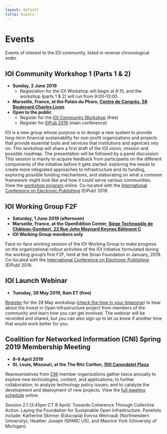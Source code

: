 ```yaml
---
layout: default
title: Events
---
```


# Events
Events of interest to the IOI community, listed in reverse chronological order.

## IOI Community Workshop 1 (Parts 1 & 2)
- **Sunday, 2 June 2019**
  - Registration for the IOI Workshop will begin at 8:15, and the workshop (parts 1 & 2) will run from 9:00–13:00.
- **Marseille, France, at the Palais du Pharo, [Centre de Congrès, 58 Boulevard Charles Livon](https://goo.gl/maps/vLbSVCpCWX4zD3w78)**
- **Open to the public**
  - Register for the [IOI Community Workshop](https://www.azur-colloque.fr/DR12/inscription/preinscription/127) (free)
  - Register for [ElPub 2019](https://elpub2019.hypotheses.org/registration) (main conference)

IOI is a new group whose purpose is to design a new system to provide long-term financial sustainability for non-profit organizations and projects that provide essential tools and services that institutions and agencies rely on. This workshop will share a first draft of the IOI vision, mission and possible roadmap. The presentation will be followed by a panel discussion. This session is mainly to acquire feedback from participants on the different components of the initiative before it gets started: exploring the needs to create more integrated approaches to infrastructure and its funding, exploring possible funding mechanisms, and elaborating on what a common framework might look like and how it could serve various communities. View the [workshop program](https://elpub2019.hypotheses.org/programme/workshops-programme) online. Co-located with the [International Conference on Electronic Publishing](https://elpub2019.hypotheses.org/) (ElPub) 2019.

## IOI Working Group F2F
- **Saturday, 1 June 2019 (afternoon)**
- **Marseille, France, at the OpenEdition Center, [Siège Technopôle de Château-Gombert, 22 Rue John Maynard Keynes Bâtiment C](https://goo.gl/maps/yCUhAro665ZGm5HT9)**
- **IOI Working Group members only**

Face-to-face working session of the IOI Working Group to make progress on the organizational rollout activities of the IOI initiative formulated during the working group’s first F2F, held at the Sloan Foundation in January, 2019. Co-located with the [International Conference on Electronic Publishing](https://elpub2019.hypotheses.org/) (ElPub) 2019.

## IOI Launch Webinar
- **Tuesday, 28 May 2019, 8am ET (free)**

[Register](https://forms.gle/DhzjNowfyyJLHn7dA) for the 28 May workshop ([check the time in your timezone](https://www.timeanddate.com/worldclock/fixedtime.html?msg=IOI+Webinar&iso=20190528T08&p1=179&ah=1)) to hear about the Invest in Open Infrastructure project from members of the community and learn how you can get involved. The webinar will be recorded and shared, but you can also sign up to let us know if another time that would work better for you.

## Coalition for Networked Information (CNI) Spring 2019 Membership Meeting
- **8–9 April 2019**
- **St. Louis, Missouri, at the The Ritz Carlton, [100 Carondelet Plaza](https://cnispring2019membershipmeeting.sched.com/venues?iframe=yes&w=100%&sidebar=yes&bg=no)**

Representatives from [CNI](https://www.cni.org/about-cni) member organizations gather twice annually to explore new technologies, content, and applications; to further collaboration; to analyze technology policy issues; and to catalyze the development and deployment of new projects. View the [full meeting schedule](https://www.cni.org/events/membership-meetings/upcoming-meeting/spring-2019/schedule-s19) online.

Session 2.1 (3:45pm CT 8 April): Towards Coherence Through Collective Action: Laying the Foundation for Sustainable Open Infrastructure. Panelists include: Katherine Skinner (Educopia) Evivva Weinraub (Northwestern University), Heather Joseph (SPARC US), and Maurice York (University of Michigan).
